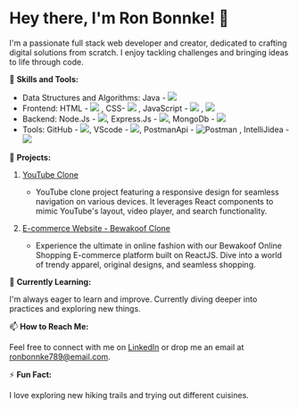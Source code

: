# Hey there, I'm Ron Bonnke! 👋

I'm a passionate full stack web developer and creator, dedicated to crafting digital solutions from scratch. I enjoy tackling challenges and bringing ideas to life through code.

🚀 **Skills and Tools:**

- Data Structures and Algorithms:  Java - <img src="https://img.icons8.com/color/48/000000/java-coffee-cup-logo.png"/> 
- Frontend: HTML - <img src="https://img.icons8.com/color/48/000000/html-5--v1.png"/> , CSS- <img src="https://img.icons8.com/color/48/000000/css3.png"/>  , JavaScript - <img src="https://img.icons8.com/color/48/000000/javascript--v2.png"/>  ,  <img src="https://img.icons8.com/color/48/000000/react-native.png"/>
- Backend: Node.Js - <img src="https://img.icons8.com/color/48/000000/nodejs.png"/>, Express.Js - <img src="https://img.icons8.com/color/48/000000/express.png"/>, MongoDb - <img src="https://img.icons8.com/color/48/000000/mongodb.png"/>
- Tools:  GitHub - <img src="https://img.icons8.com/ios/50/000000/github--v1.png"/>,  VScode - <img src="https://img.icons8.com/color/48/000000/visual-studio-code-2019.png"/>, PostmanApi -  ![Postman](https://img.shields.io/badge/-Postman-orange?logo=postman&logoColor=white) , IntelliJidea - <img src="https://img.icons8.com/color/48/000000/intellij-idea.png"/>


💼 **Projects:**

1. [YouTube Clone](https://tiny-sopapillas-788139.netlify.app/)
   - YouTube clone project featuring a responsive design for seamless navigation on various devices. It leverages React components to mimic YouTube's layout, video player, and search functionality.

2. [E-commerce Website - Bewakoof Clone](https://fabulous-basbousa-94a726.netlify.app/)
   - Experience the ultimate in online fashion with our Bewakoof Online Shopping E-commerce platform built on ReactJS. Dive into a world of trendy apparel, original designs, and seamless shopping.

🌱 **Currently Learning:**

I'm always eager to learn and improve. Currently diving deeper into practices and exploring new things.

📫 **How to Reach Me:**

Feel free to connect with me on [LinkedIn](https://www.linkedin.com/in/ron-bonnke-34275426a/overlay/about-this-profile/) or drop me an email at [ronbonnke789@email.com](mailto:ronbonnke789@email.com).

⚡ **Fun Fact:**

I love exploring new hiking trails and trying out different cuisines.

<!-- Feel free to use or modify this template! -->
